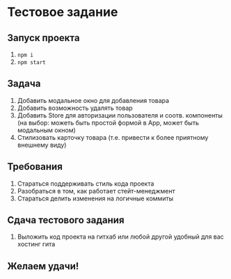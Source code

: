 

# Тестовое задание

## Запуск проекта
1. `npm i`
2. `npm start`

## Задача
1. Добавить модальное окно для добавления товара
2. Добавить возможность удалять товар
3. Добавить Store для авторизации пользователя и соотв. компоненты (на выбор: можеть быть простой формой в App, может быть модальным окном)
4. Стилизовать карточку товара (т.е. привести к более приятному внешнему виду)


## Требования
1. Стараться поддерживать стиль кода проекта
2. Разобраться в том, как работает стейт-менеджмент
3. Стараться делить изменения на логичные коммиты

## Сдача тестового задания
1. Выложить код проекта на гитхаб или любой другой удобный для вас хостинг гита

## Желаем удачи!